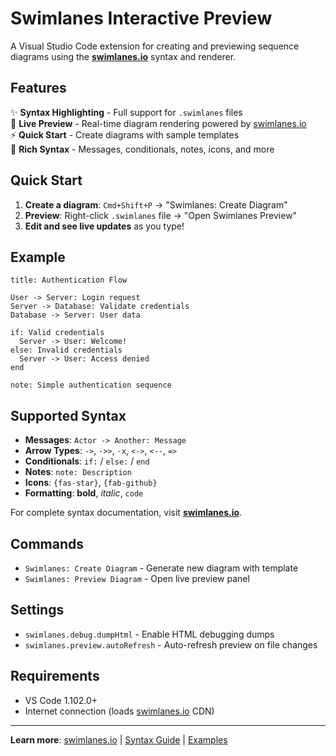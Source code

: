 # Swimlanes Interactive Preview

A Visual Studio Code extension for creating and previewing sequence diagrams using the **[swimlanes.io](https://swimlanes.io)** syntax and renderer.

## Features

✨ **Syntax Highlighting** - Full support for `.swimlanes` files  
🔄 **Live Preview** - Real-time diagram rendering powered by [swimlanes.io](https://swimlanes.io)  
⚡ **Quick Start** - Create diagrams with sample templates  
🎨 **Rich Syntax** - Messages, conditionals, notes, icons, and more  

## Quick Start

1. **Create a diagram**: `Cmd+Shift+P` → "Swimlanes: Create Diagram"
2. **Preview**: Right-click `.swimlanes` file → "Open Swimlanes Preview"
3. **Edit and see live updates** as you type!

## Example

```swimlanes
title: Authentication Flow

User -> Server: Login request
Server -> Database: Validate credentials
Database -> Server: User data

if: Valid credentials
  Server -> User: Welcome!
else: Invalid credentials  
  Server -> User: Access denied
end

note: Simple authentication sequence
```

## Supported Syntax

- **Messages**: `Actor -> Another: Message`
- **Arrow Types**: `->`, `->>`, `-x`, `<->`, `<--`, `=>`
- **Conditionals**: `if:` / `else:` / `end`
- **Notes**: `note: Description`
- **Icons**: `{fas-star}`, `{fab-github}`
- **Formatting**: **bold**, *italic*, `code`

For complete syntax documentation, visit **[swimlanes.io](https://swimlanes.io/gallery)**.

## Commands

- `Swimlanes: Create Diagram` - Generate new diagram with template
- `Swimlanes: Preview Diagram` - Open live preview panel

## Settings

- `swimlanes.debug.dumpHtml` - Enable HTML debugging dumps
- `swimlanes.preview.autoRefresh` - Auto-refresh preview on file changes

## Requirements

- VS Code 1.102.0+
- Internet connection (loads [swimlanes.io](https://swimlanes.io) CDN)

---

**Learn more**: [swimlanes.io](https://swimlanes.io) | [Syntax Guide](https://swimlanes.io/gallery) | [Examples](https://swimlanes.io/examples)
